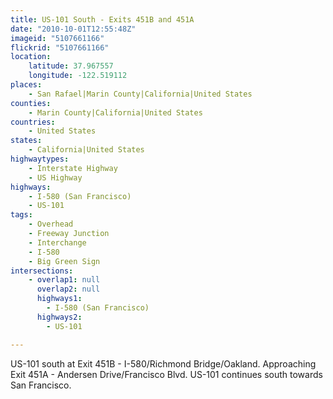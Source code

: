 ```yaml
---
title: US-101 South - Exits 451B and 451A
date: "2010-10-01T12:55:48Z"
imageid: "5107661166"
flickrid: "5107661166"
location:
    latitude: 37.967557
    longitude: -122.519112
places:
    - San Rafael|Marin County|California|United States
counties:
    - Marin County|California|United States
countries:
    - United States
states:
    - California|United States
highwaytypes:
    - Interstate Highway
    - US Highway
highways:
    - I-580 (San Francisco)
    - US-101
tags:
    - Overhead
    - Freeway Junction
    - Interchange
    - I-580
    - Big Green Sign
intersections:
    - overlap1: null
      overlap2: null
      highways1:
        - I-580 (San Francisco)
      highways2:
        - US-101

---
```

US-101 south at Exit 451B - I-580/Richmond Bridge/Oakland.  Approaching Exit 451A - Andersen Drive/Francisco Blvd.  US-101 continues south towards San Francisco.